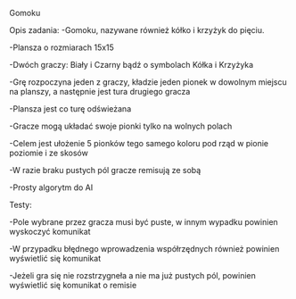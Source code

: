 Gomoku

Opis zadania:
-Gomoku, nazywane również kółko i krzyżyk do pięciu.

-Plansza o rozmiarach 15x15

-Dwóch graczy: Biały i Czarny bądź o symbolach Kółka i Krzyżyka

-Grę rozpoczyna jeden z graczy, kładzie jeden pionek w dowolnym miejscu na planszy,
a następnie jest tura drugiego gracza

-Plansza jest co turę odświeżana

-Gracze mogą układać swoje pionki tylko na wolnych polach

-Celem jest ułożenie 5 pionków tego samego koloru pod rząd w pionie poziomie i ze skosów

-W razie braku pustych pól gracze remisują ze sobą

-Prosty algorytm do AI

Testy:

-Pole wybrane przez gracza musi być puste, w innym wypadku powinien wyskoczyć komunikat

-W przypadku błędnego wprowadzenia współrzędnych również powinien wyświetlić się komunikat

-Jeżeli gra się nie rozstrzygneła a nie ma już pustych pól, powinien wyświetlić się komunikat o remisie

